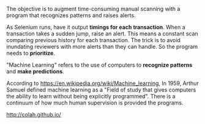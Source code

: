 The objective is to augment time-consuming manual scanning with a program that recognizes patterns and raises alerts.

As Selenium runs, have it output **timings for each transaction**.
When a transaction takes a sudden jump, raise an alert.
This means a constant scan comparing previous history for each transaction.
The trick is to avoid inundating reviewers with more alerts than they can handle.
So the program needs to **prioritize**.

"Machine Learning" refers to the use of computers to <strong>recognize patterns</strong> and <strong>make predictions</strong>.

According to https://en.wikipedia.org/wiki/Machine_learning,
In 1959, Arthur Samuel defined machine learning as a 
"Field of study that gives computers the ability to learn without being explicitly programmed".
There is a continuum of how much human supervision is provided the programs.

http://colah.github.io/
